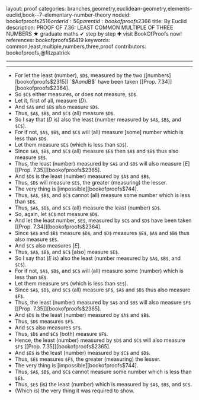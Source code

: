 layout: proof
categories: branches,geometry,euclidean-geometry,elements-euclid,book--7-elementary-number-theory
nodeid: bookofproofs$2516
orderid: 50
parentid: bookofproofs$2366
title: By Euclid
description: PROOF OF 7.36: LEAST COMMON MULTIPLE OF THREE NUMBERS &#9733; graduate maths &#10004; step by step &#10010; visit BookOfProofs now!
references: bookofproofs$6419
keywords: common,least,multiple,numbers,three,proof
contributors: bookofproofs,@fitzpatrick

---


---



* For let the least (number), `$D$`, measured by the two ([numbers][bookofproofs$2315]) `$A$` and `$B$` have been taken [[Prop. 7.34]][bookofproofs$2364].
* So `$C$` either measures, or does not measure, `$D$`.
* Let it, first of all, measure ($D$).
* And `$A$` and `$B$` also measure `$D$`.
* Thus, `$A$`, `$B$`, and `$C$` (all) measure `$D$`.
* So I say that ($D$ is) also the least (number measured by `$A$`, `$B$`, and `$C$`).
* For if not, `$A$`, `$B$`, and `$C$` will (all) measure [some] number which is less than `$D$`.
* Let them measure `$E$` (which is less than `$D$`).
* Since `$A$`, `$B$`, and `$C$` (all) measure `$E$` then `$A$` and `$B$` thus also measure `$E$`.
* Thus, the least (number) measured by `$A$` and `$B$` will also measure [$E$] [[Prop. 7.35]][bookofproofs$2365].
* And `$D$` is the least (number) measured by `$A$` and `$B$`.
* Thus, `$D$` will measure `$E$`, the greater (measuring) the lesser.
* The very thing is [impossible][bookofproofs$744].
* Thus, `$A$`, `$B$`, and `$C$` cannot (all) measure some number which is less than `$D$`.
* Thus, `$A$`, `$B$`, and `$C$` (all) measure the least (number) `$D$`.
* So, again, let `$C$` not measure `$D$`.
* And let the least number, `$E$`, measured by `$C$` and `$D$` have been taken [[Prop. 7.34]][bookofproofs$2364].
* Since `$A$` and `$B$` measure `$D$`, and `$D$` measures `$E$`, `$A$` and `$B$` thus also measure `$E$`.
* And `$C$` also measures [$E$].
* Thus, `$A$`, `$B$`, and `$C$` [also] measure `$E$`.
* So I say that ($E$ is) also the least (number measured by `$A$`, `$B$`, and `$C$`).
* For if not, `$A$`, `$B$`, and `$C$` will (all) measure some (number) which is less than `$E$`.
* Let them measure `$F$` (which is less than `$E$`).
* Since `$A$`, `$B$`, and `$C$` (all) measure `$F$`, `$A$` and `$B$` thus also measure `$F$`.
* Thus, the least (number) measured by `$A$` and `$B$` will also measure `$F$` [[Prop. 7.35]][bookofproofs$2365].
* And `$D$` is the least (number) measured by `$A$` and `$B$`.
* Thus, `$D$` measures `$F$`.
* And `$C$` also measures `$F$`.
* Thus, `$D$` and `$C$` (both) measure `$F$`.
* Hence, the least (number) measured by `$D$` and `$C$` will also measure `$F$` [[Prop. 7.35]][bookofproofs$2365].
* And `$E$` is the least (number) measured by `$C$` and `$D$`.
* Thus, `$E$` measures `$F$`, the greater (measuring) the lesser.
* The very thing is [impossible][bookofproofs$744].
* Thus, `$A$`, `$B$`, and `$C$` cannot measure some number which is less than `$E$`.
* Thus, `$E$` (is) the least (number) which is measured by `$A$`, `$B$`, and `$C$`.
* (Which is) the very thing it was required to show.
